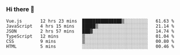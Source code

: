 ### Hi there 👋

<!--
**hjklink/hjklink** is a ✨ _special_ ✨ repository because its `README.md` (this file) appears on your GitHub profile.

Here are some ideas to get you started:

- 🔭 I’m currently working on ...
- 🌱 I’m currently learning ...
- 👯 I’m looking to collaborate on ...
- 🤔 I’m looking for help with ...
- 💬 Ask me about ...
- 📫 How to reach me: ...
- 😄 Pronouns: ...
- ⚡ Fun fact: ...
-->


<!--START_SECTION:waka-->

```text
Vue.js       12 hrs 23 mins  ███████████████▒░░░░░░░░░   61.63 %
JavaScript   4 hrs 15 mins   █████▒░░░░░░░░░░░░░░░░░░░   21.14 %
JSON         2 hrs 57 mins   ███▓░░░░░░░░░░░░░░░░░░░░░   14.74 %
TypeScript   12 mins         ▒░░░░░░░░░░░░░░░░░░░░░░░░   01.04 %
CSS          9 mins          ▒░░░░░░░░░░░░░░░░░░░░░░░░   00.80 %
HTML         5 mins          ░░░░░░░░░░░░░░░░░░░░░░░░░   00.46 %
```

<!--END_SECTION:waka-->
